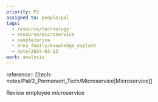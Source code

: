 ```yaml
---
priority: P2
assigned to: people/pal
tags:
  - resource/technology
  - resource/microservice
  - people/priya
  - area_family/knowledge_explore
  - date/2024-03-13
work: analysis
---
```


reference:: [[tech-notes/Pal/2_Permanent_Tech/Microservice|Microservice]]

Review employee microservice 


